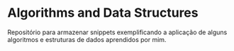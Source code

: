 # Algorithms and Data Structures

Repositório para armazenar snippets exemplificando a aplicação de alguns algoritmos e estruturas de dados aprendidos por mim.
